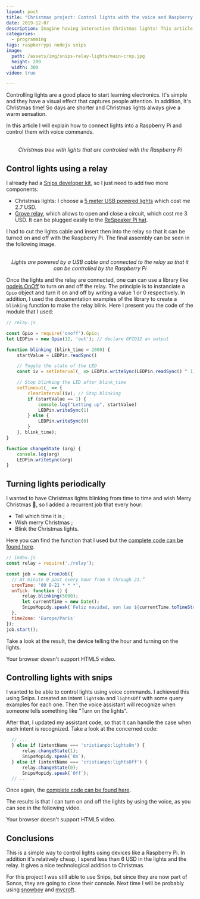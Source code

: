 ```yaml
---
layout: post
title: "Christmas project: Control lights with the voice and Raspberry Pi"
date: 2019-12-07
description: Imagine having interactive Christmas lights! This article will show you how to control lights with your Raspberry Pi and adding voice command superpowers.
categories:
  - programming
tags: raspberrypi nodejs snips
image:
  path: /assets/img/snips-relay-lights/main-crop.jpg
  height: 200
  width: 300
video: true

---
```


Controlling lights are a good place to start learning electronics. It's simple and
they have a visual effect that captures people attention.
In addition, It's Christmas time!
So days are shorter and Christmas lights always give a warm sensation.

In this article I will explain how to connect lights into a Raspberry Pi and
control them with voice commands. 

<center>
<amp-img src="/assets/img/snips-relay-lights/main.jpg" width="474" height="632" layout="intrinsic"></amp-img>
<br><i>Christmas tree with lights that are controlled with the Raspberry Pi</i>
</center>


## Control lights using a relay

I already had a [Snips developer kit](https://snips.ai/developers/), so I just need to add two more components:
* Christmas lights: I choose a [5 meter USB powered lights](https://www.ebay.com/itm/5M-10M-USB-LED-Copper-Wire-String-Fairy-Light-Strip-Lamp-Xmas-Party-Waterproof-/282404057310) which cost me 2.7 USD.
* [Grove relay](https://www.seeedstudio.com/Grove-Relay.html), which allows to open and close a circuit, which cost me 3 USD. It can be plugged easily to the [ReSpeaker Pi hat](https://www.seeedstudio.com/ReSpeaker-2-Mics-Pi-HAT.html).

I had to cut the lights cable and insert then into the relay so that it can be
turned on and off with the Raspberry Pi. The final assembly can be seen in the
following image.

<center>
<amp-img src="/assets/img/snips-relay-lights/relay.jpg" width="632" height="474" layout="intrinsic"></amp-img>
<br><i>Lights are powered by a USB cable and connected to the relay so that it can be controlled by the Raspberry Pi</i>
</center>

Once the lights and the relay are connected, one can can use a library like
[nodejs OnOff](https://www.npmjs.com/package/onoff) to turn on and off the
relay.
The principle is to instanciate a `Gpio` object and turn it on and off by
writing a value 1 or 0 respectively.
In addition, I used the documentation examples of the library to create a
`blinking` function to make the relay blink. Here I present you the code of
the module that I used:

```js
// relay.js

const Gpio = require('onoff').Gpio;
let LEDPin = new Gpio(12, 'out'); // declare GPIO12 an output

function blinking (blink_time = 2000) {
	startValue = LEDPin.readSync()

	// Toggle the state of the LED
	const iv = setInterval(_ => LEDPin.writeSync(LEDPin.readSync() ^ 1), 500);

	// Stop blinking the LED after blink_time
	setTimeout(_ => {
		clearInterval(iv); // Stop blinking
		if (startValue == 1) {
			console.log("Letting up", startValue)
			LEDPin.writeSync(1)
		} else {
			LEDPin.writeSync(0)
		}
	}, blink_time);
}

function changeState (arg) {
	console.log(arg)
	LEDPin.writeSync(arg)
}
```

## Turning lights periodically

I wanted to have Christmas lights blinking from time to time and wish Merry Christmas 🎄, so I added a recurrent job that every hour:
* Tell which time it is ;
* Wish merry Christmas ;
* Blink the Christmas lights.

Here you can find the function that I used but the [complete code can be found
here](https://github.com/cristianpb/snipshandler).

```js
// index.js
const relay = require('./relay');

const job = new CronJob({
  // At minute 0 past every hour from 9 through 21.”
  cronTime: '00 9-21 * * *',
  onTick: function () {
	  relay.blinking(5000);
	  let currentTime = new Date();
	  SnipsMopidy.speak(`Feliz navidad, son las ${currentTime.toTimeString().substring(0, 2).replace(/^0+/, '')}`);
  },
  timeZone: 'Europe/Paris'
});
job.start();
```

Take a look at the result, the device telling the hour and turning on the lights.

<amp-video width="432"
  height="535"
  src="/assets/img/snips-relay-lights/cron.webm"
  poster="/assets/img/snips-relay-lights/main.jpg"
  layout="responsive"
  controls
  loop
  autoplay>
  <div fallback>
    <p>Your browser doesn't support HTML5 video.</p>
  </div>
</amp-video>


## Controlling lights with snips

I wanted to be able to control lights using voice commands.
I achieved this using Snips. I created an intent `lightsOn` and `lightsOff`
with some query examples for each one. Then the voice assistant will recognize
when someone tells something like "Turn on the lights".

After that, I updated my assistant code, so that it can handle the case when each
intent is recognized. Take a look at the concerned code:

```js
  // ...
  } else if (intentName === 'cristianpb:lightsOn') {
	  relay.changeState(1);
	  SnipsMopidy.speak(`On`);
  } else if (intentName === 'cristianpb:lightsOff') {
	  relay.changeState(0);
	  SnipsMopidy.speak(`Off`);
  // ...
```

Once again, the [complete code can be found
here](https://github.com/cristianpb/snipshandler).

The results is that I can turn on and off the lights by using the voice, as you
can see in the following video.

<amp-video width="432"
  height="535"
  src="/assets/img/snips-relay-lights/snips-relay.webm"
  poster="/assets/img/snips-relay-lights/main.jpg"
  layout="responsive"
  controls
  loop
  autoplay>
  <div fallback>
    <p>Your browser doesn't support HTML5 video.</p>
  </div>
</amp-video>

## Conclusions

This is a simple way to control lights using devices like a Raspberry Pi. In
addition it's relatively cheap, I spend less than 6 USD in the lights and the relay.
It gives a nice technological addition to Christmas.

For this project I was still able to use Snips, but since they are now part of
Sonos, they are going to close their console.  Next time I will be probably
using [snowboy](https://docs.kitt.ai/snowboy/) and
[mycroft](https://mycroft.ai/).
